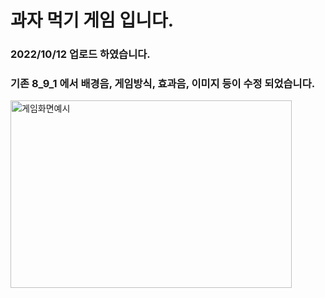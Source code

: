 # 과자 먹기 게임 입니다.
### 2022/10/12 업로드 하였습니다.
### 기존 8_9_1 에서 배경음, 게임방식, 효과음, 이미지 등이 수정 되었습니다.
<img src="path/snack/game.png" width="450px" height="300px" title="px(픽셀) 크기 설정" alt="게임화면예시"></img><br/>
